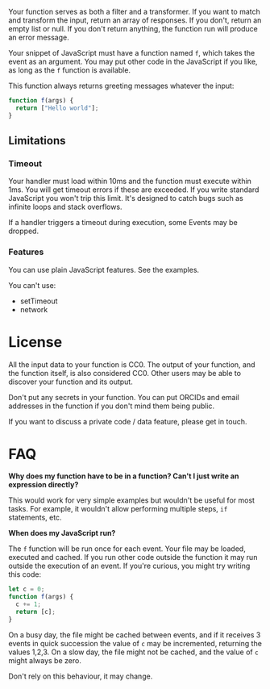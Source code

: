 Your function serves as both a filter and a transformer. If you want to match
and transform the input, return an array of responses. If you don't, return an
empty list or null. If you don't return anything, the function run will produce
an error message.

Your snippet of JavaScript must have a function named `f`, which takes the event
as an argument. You may put other code in the JavaScript if you like, as long as
the `f` function is available.

This function always returns greeting messages whatever the input:

```javascript
function f(args) {
  return ["Hello world"];
}
```

## Limitations

### Timeout
Your handler must load within 10ms and the function must execute within 1ms. You
will get timeout errors if these are exceeded. If you write standard JavaScript
you won't trip this limit. It's designed to catch bugs such as infinite loops and stack overflows.

If a handler triggers a timeout during execution, some Events may be dropped.

### Features

You can use plain JavaScript features. See the examples.

You can't use:

 - setTimeout
 - network

# License

All the input data to your function is CC0. The output of your function, and the function itself, is also considered CC0. Other users may be able to discover your function and its output.

Don't put any secrets in your function. You can put ORCIDs and email addresses in the function if you don't mind them being public.

If you want to discuss a private code / data feature, please get in touch.

# FAQ



**Why does my function have to be in a function? Can't I just write an expression directly?**

This would work for very simple examples but wouldn't be useful for most tasks. For example, it wouldn't allow performing multiple steps, `if` statements, etc.

**When does my JavaScript run?**

The `f` function will be run once for each event. Your file may be loaded, executed and cached. If you run other code outside the function it may run outside the execution of an event. If you're curious, you might try writing this code:

```javascript
let c = 0;
function f(args) {
  c += 1;
  return [c];
}
```

On a busy day, the file might be cached between events, and if it receives 3 events in quick succession the value of `c` may be incremented, returning the values 1,2,3. On a slow day, the file might not be cached, and the value of `c` might always be zero.

Don't rely on this behaviour, it may change.
